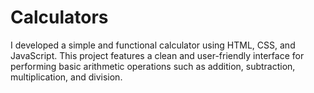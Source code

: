 # Calculators
I developed a simple and functional calculator using HTML, CSS, and JavaScript. This project features a clean and user-friendly interface for performing basic arithmetic operations such as addition, subtraction, multiplication, and division.
